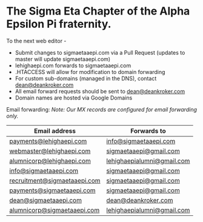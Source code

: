 # The Sigma Eta Chapter of the Alpha Epsilon Pi fraternity.

To the next web editor - 
  * Submit changes to sigmaetaaepi.com via a Pull Request (updates to master will update sigmaetaaepi.com)
  * lehighaepi.com forwards to sigmaetaaepi.com
  * .HTACCESS will allow for modification to domain forwarding
  * For custom sub-domains (managed in the DNS), contact dean@deankroker.com
  * All email forward requests should be sent to dean@deankroker.com
  * Domain names are hosted via Google Domains

Email forwarding:
_Note: Our MX records are configured for email forwarding only._

| Email address | Forwards to |
| ----------------------- | --------------- |
| payments@lehighaepi.com | info@sigmaetaaepi.com |
| webmaster@lehighaepi.com | sigmaetaaepi@gmail.com |
| alumnicorp@lehighaepi.com | lehighaepialumni@gmail.com |
| info@sigmaetaaepi.com | sigmaetaaepi@gmail.com |
| recruitment@sigmaetaaepi.com | sigmaetaaepi@gmail.com |
| payments@sigmaetaaepi.com | sigmaetaaepi@gmail.com |
| dean@sigmaetaaepi.com | dean@deankroker.com |
| alumnicorp@sigmaetaaepi.com | lehighaepialumni@gmail.com |
